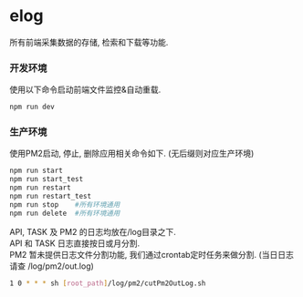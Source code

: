 # elog
所有前端采集数据的存储, 检索和下载等功能.

### 开发环境
使用以下命令启动前端文件监控&自动重载.
```bash
npm run dev
```

### 生产环境
使用PM2启动, 停止, 删除应用相关命令如下. (无后缀则对应生产环境)
```bash
npm run start
npm run start_test
npm run restart
npm run restart_test
npm run stop    #所有环境通用
npm run delete  #所有环境通用
```

API, TASK 及 PM2 的日志均放在/log目录之下.  
API 和 TASK 日志直接按日或月分割.  
PM2 暂未提供日志文件分割功能, 我们通过crontab定时任务来做分割. (当日日志请查 /log/pm2/out.log)
```bash
1 0 * * * sh [root_path]/log/pm2/cutPm2OutLog.sh
```